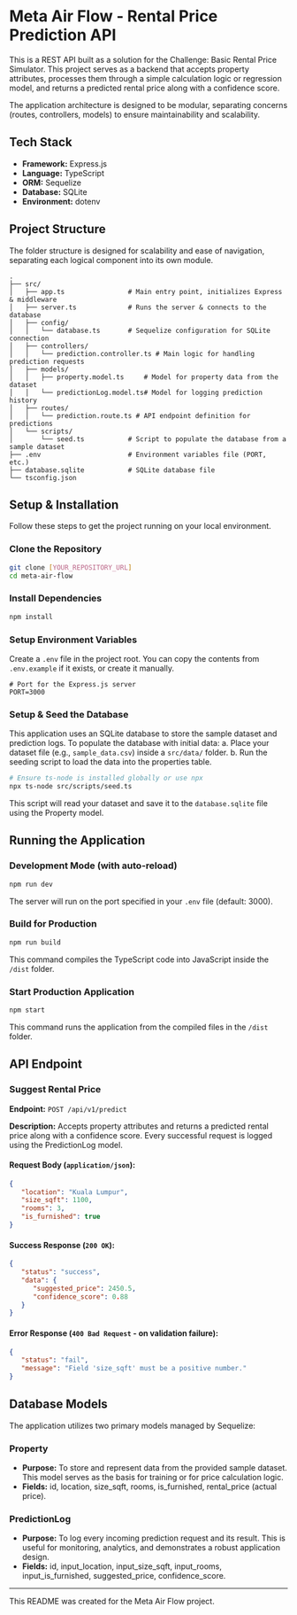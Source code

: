 # Meta Air Flow - Rental Price Prediction API

This is a REST API built as a solution for the Challenge: Basic Rental Price Simulator. This project serves as a backend that accepts property attributes, processes them through a simple calculation logic or regression model, and returns a predicted rental price along with a confidence score.

The application architecture is designed to be modular, separating concerns (routes, controllers, models) to ensure maintainability and scalability.

## Tech Stack
- **Framework:** Express.js
- **Language:** TypeScript
- **ORM:** Sequelize
- **Database:** SQLite
- **Environment:** dotenv

## Project Structure
The folder structure is designed for scalability and ease of navigation, separating each logical component into its own module.

```
.
├── src/
│   ├── app.ts                # Main entry point, initializes Express & middleware
│   ├── server.ts             # Runs the server & connects to the database
│   ├── config/
│   │   └── database.ts       # Sequelize configuration for SQLite connection
│   ├── controllers/
│   │   └── prediction.controller.ts # Main logic for handling prediction requests
│   ├── models/
│   │   ├── property.model.ts     # Model for property data from the dataset
│   │   └── predictionLog.model.ts# Model for logging prediction history
│   ├── routes/
│   │   └── prediction.route.ts # API endpoint definition for predictions
│   └── scripts/
│       └── seed.ts           # Script to populate the database from a sample dataset
├── .env                      # Environment variables file (PORT, etc.)
├── database.sqlite           # SQLite database file
└── tsconfig.json
```

## Setup & Installation
Follow these steps to get the project running on your local environment.

### Clone the Repository

```bash
git clone [YOUR_REPOSITORY_URL]
cd meta-air-flow
```

### Install Dependencies

```bash
npm install
```

### Setup Environment Variables
Create a `.env` file in the project root. You can copy the contents from `.env.example` if it exists, or create it manually.

```
# Port for the Express.js server
PORT=3000
```

### Setup & Seed the Database
This application uses an SQLite database to store the sample dataset and prediction logs. To populate the database with initial data:
a. Place your dataset file (e.g., `sample_data.csv`) inside a `src/data/` folder.
b. Run the seeding script to load the data into the properties table.

```bash
# Ensure ts-node is installed globally or use npx
npx ts-node src/scripts/seed.ts
```

This script will read your dataset and save it to the `database.sqlite` file using the Property model.

## Running the Application

### Development Mode (with auto-reload)

```bash
npm run dev
```

The server will run on the port specified in your `.env` file (default: 3000).

### Build for Production

```bash
npm run build
```

This command compiles the TypeScript code into JavaScript inside the `/dist` folder.

### Start Production Application

```bash
npm start
```

This command runs the application from the compiled files in the `/dist` folder.

## API Endpoint

### Suggest Rental Price
**Endpoint:** `POST /api/v1/predict`

**Description:** Accepts property attributes and returns a predicted rental price along with a confidence score. Every successful request is logged using the PredictionLog model.

#### Request Body (`application/json`):

```json
{
   "location": "Kuala Lumpur",
   "size_sqft": 1100,
   "rooms": 3,
   "is_furnished": true
}
```

#### Success Response (`200 OK`):

```json
{
   "status": "success",
   "data": {
      "suggested_price": 2450.5,
      "confidence_score": 0.88
   }
}
```

#### Error Response (`400 Bad Request` - on validation failure):

```json
{
   "status": "fail",
   "message": "Field 'size_sqft' must be a positive number."
}
```

## Database Models

The application utilizes two primary models managed by Sequelize:

### Property

- **Purpose:** To store and represent data from the provided sample dataset. This model serves as the basis for training or for price calculation logic.
- **Fields:** id, location, size_sqft, rooms, is_furnished, rental_price (actual price).

### PredictionLog

- **Purpose:** To log every incoming prediction request and its result. This is useful for monitoring, analytics, and demonstrates a robust application design.
- **Fields:** id, input_location, input_size_sqft, input_rooms, input_is_furnished, suggested_price, confidence_score.

---
This README was created for the Meta Air Flow project.
